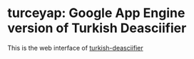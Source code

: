 # turceyap: Google App Engine version of Turkish Deasciifier

This is the web interface of
[turkish-deasciifier](http://github.com/emres/turkish-deasciifier)